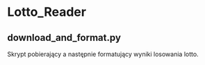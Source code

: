 # Lotto_Reader
## download_and_format.py
Skrypt pobierający a następnie formatujący wyniki losowania lotto.
